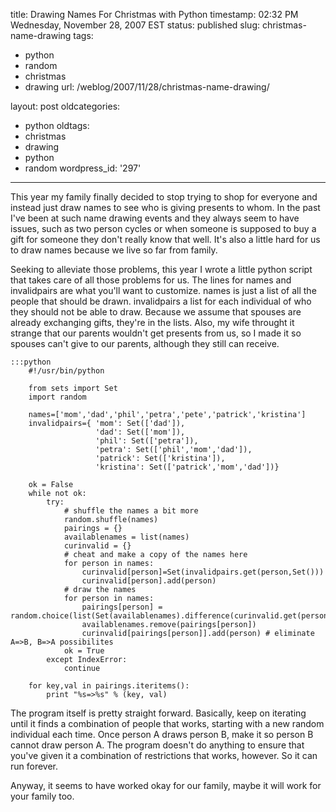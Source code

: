 title: Drawing Names For Christmas with Python
timestamp: 02:32 PM Wednesday, November 28, 2007 EST
status: published
slug: christmas-name-drawing
tags:
- python
- random
- christmas
- drawing
url: /weblog/2007/11/28/christmas-name-drawing/

layout: post
oldcategories:
- python
oldtags:
- christmas
- drawing
- python
- random
wordpress_id: '297'

---

This year my family finally decided to stop trying to shop for everyone and instead just draw names to see who is giving presents to whom.  In the past I've been at such name drawing events and they always seem to have issues, such as two person cycles or when someone is supposed to buy a gift for someone they don't really know that well.  It's also a little hard for us to draw names because we live so far from family.

Seeking to alleviate those problems, this year I wrote a little python script that takes care of all those problems for us.  The lines for names and invalidpairs are what you'll want to customize.  names is just a list of all the people that should be drawn.  invalidpairs a list for each individual of who they should not be able to draw.
Because we assume that spouses are already exchanging gifts, they're in the lists.  Also, my wife throught it strange that our parents wouldn't get presents from us, so I made it so spouses can't give to our parents, although they still can receive.

    :::python
        #!/usr/bin/python
        
        from sets import Set
        import random
         
        names=['mom','dad','phil','petra','pete','patrick','kristina']
        invalidpairs={ 'mom': Set(['dad']),
                       'dad': Set(['mom']),
                       'phil': Set(['petra']),
                       'petra': Set(['phil','mom','dad']),
                       'patrick': Set(['kristina']),
                       'kristina': Set(['patrick','mom','dad'])}
        
        ok = False
        while not ok:
            try:
                # shuffle the names a bit more
                random.shuffle(names)
                pairings = {} 
                availablenames = list(names)
                curinvalid = {} 
                # cheat and make a copy of the names here
                for person in names:
                    curinvalid[person]=Set(invalidpairs.get(person,Set()))
                    curinvalid[person].add(person)
                # draw the names
                for person in names:
                    pairings[person] = random.choice(list(Set(availablenames).difference(curinvalid.get(person,Set()))))
                    availablenames.remove(pairings[person])
                    curinvalid[pairings[person]].add(person) # eliminate A=>B, B=>A possibilites
                ok = True
            except IndexError:
                continue
        
        for key,val in pairings.iteritems():
            print "%s=>%s" % (key, val)


The program itself is pretty straight forward.  Basically, keep on iterating until it finds a combination of people that works, starting with a new random individual each time.  Once person A draws     person B, make it so person B cannot draw person A.  The program doesn't do anything to ensure that you've given it a combination
of restrictions that works, however.  So it can run forever.

Anyway, it seems to have worked okay for our family, maybe it will work for your family too.
